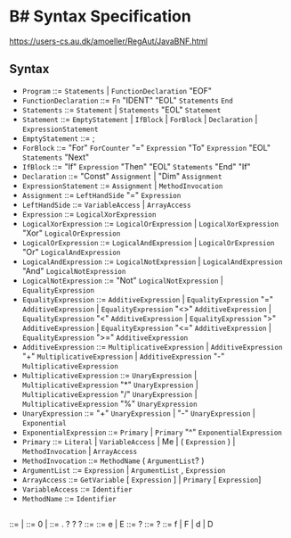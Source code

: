 B# Syntax Specification
===
https://users-cs.au.dk/amoeller/RegAut/JavaBNF.html

## Syntax
- `Program`                   ::= `Statements` | `FunctionDeclaration` "EOF"
- `FunctionDeclaration`       ::= `Fn` "IDENT" "EOL" 
                                  `Statements`
                                  `End`
- `Statements`                ::= `Statement` | `Statements` "EOL" `Statement` 
- `Statement`                 ::= `EmptyStatement` | 
                                  `IfBlock` | 
                                  `ForBlock` |
                                  `Declaration` |
                                  `ExpressionStatement`
- `EmptyStatement`            ::= ;
- `ForBlock`                  ::= "For" `ForCounter` "=" `Expression` "To" `Expression` "EOL"
                                    `Statements`
                                  "Next"
- `IfBlock`                   ::= "If" `Expression` "Then" "EOL"
                                    `Statements`
                                  "End" "If"
- `Declaration`               ::= "Const" `Assignment` |
                                  "Dim" `Assignment`
- `ExpressionStatement`       ::= `Assignment` | 
                                  `MethodInvocation`                                  
- `Assignment`                ::= `LeftHandSide` "="  `Expression`
- `LeftHandSide`              ::= `VariableAccess` | `ArrayAccess`
- `Expression`                ::= `LogicalXorExpression`
- `LogicalXorExpression`      ::= `LogicalOrExpression` | 
                                  `LogicalXorExpression` "Xor" `LogicalOrExpression`
- `LogicalOrExpression`       ::= `LogicalAndExpression` | 
                                  `LogicalOrExpression` "Or" `LogicalAndExpression`
- `LogicalAndExpression`      ::= `LogicalNotExpression` | 
                                  `LogicalAndExpression` "And" `LogicalNotExpression`
- `LogicalNotExpression`      ::= "Not" `LogicalNotExpression` | 
                                  `EqualityExpression`
- `EqualityExpression`        ::= `AdditiveExpression` | 
                                  `EqualityExpression` "=" `AdditiveExpression` | 
                                  `EqualityExpression` "<>" `AdditiveExpression` | 
                                  `EqualityExpression` "<" `AdditiveExpression` | 
                                  `EqualityExpression` ">" `AdditiveExpression` | 
                                  `EqualityExpression` "<=" `AdditiveExpression` | 
                                  `EqualityExpression` ">=" `AdditiveExpression`
- `AdditiveExpression`        ::= `MultiplicativeExpression` | 
                                  `AdditiveExpression` "+" `MultiplicativeExpression` | 
                                  `AdditiveExpression` "-" `MultiplicativeExpression`
- `MultiplicativeExpression`  ::= `UnaryExpression` | 
                                  `MultiplicativeExpression` "*" `UnaryExpression` | 
                                  `MultiplicativeExpression` "/" `UnaryExpression` | 
                                  `MultiplicativeExpression` "%" `UnaryExpression`
- `UnaryExpression`           ::= "+" `UnaryExpression` | 
                                  "-" `UnaryExpression` | 
                                  `Exponential`
- `ExponentialExpression`     ::= `Primary` | 
                                  `Primary` "^" `ExponentialExpression`
- `Primary`                   ::= `Literal` | `VariableAccess` | Me | ( `Expression` )  | `MethodInvocation` | `ArrayAccess`
- `MethodInvocation`          ::= `MethodName` ( ``ArgumentList``? )
- `ArgumentList`              ::= `Expression` | 
                                  `ArgumentList` , `Expression`
- `ArrayAccess`               ::= `GetVariable` [ `Expression` ] | 
                                  `Primary` [ `Expression`]
- `VariableAccess`            ::= `Identifier`
- `MethodName`                ::= `Identifier`


## 
<digits> ::= <digit> | <digits> <digit>
<digit> ::= 0 | <non zero digit>
<floating-point literal> ::= <digits> . <digits>? <exponent part>? <float type suffix>?
<exponent part> ::= <exponent indicator> <signed integer>
<exponent indicator> ::= e | E
<signed integer> ::= <sign>? <digits>
<signed integer> ::= <sign>? <digits>
<float type suffix> ::= f | F | d | D